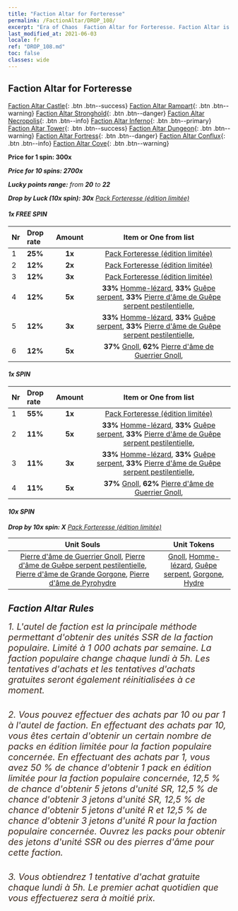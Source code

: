 ```yaml
---
title: "Faction Altar for Forteresse"
permalink: /FactionAltar/DROP_108/
excerpt: "Era of Chaos  Faction Altar for Forteresse. Faction Altar is the primary method for obtaining SSR units from the popular faction. Limited to 1,000 purchases each week. The popular faction changes at 05:00 every Monday. Purchase attempts and free purchase attempts will also reset then."
last_modified_at: 2021-06-03
locale: fr
ref: "DROP_108.md"
toc: false
classes: wide
---
```


##  Faction Altar for **Forteresse**

  [Faction Altar Castle](/fr/FactionAltar/DROP_101/){: .btn .btn--success} [Faction Altar Rampart](/fr/FactionAltar/DROP_102/){: .btn .btn--warning} [Faction Altar Stronghold](/fr/FactionAltar/DROP_103/){: .btn .btn--danger} [Faction Altar Necropolis](/fr/FactionAltar/DROP_104/){: .btn .btn--info} [Faction Altar Inferno](/fr/FactionAltar/DROP_105/){: .btn .btn--primary} [Faction Altar Tower](/fr/FactionAltar/DROP_106/){: .btn .btn--success} [Faction Altar Dungeon](/fr/FactionAltar/DROP_107/){: .btn .btn--warning} [Faction Altar Fortress](/fr/FactionAltar/DROP_108/){: .btn .btn--danger} [Faction Altar Conflux](/fr/FactionAltar/DROP_109/){: .btn .btn--info} [Faction Altar Cove](/fr/FactionAltar/DROP_112/){: .btn .btn--warning} 

  **Price for 1 spin: 300x** <i class="fas fa-gem"/>

  **Price for 10 spins: 2700x** <i class="fas fa-gem"/>

  **Lucky points range:** from **20** to **22**

  **Drop by Luck (10x spin): 30x** [Pack Forteresse (édition limitée)](/ItemsFR/con_2142/)

####  1x FREE SPIN 

  |    Nr    |  Drop rate  |  Amount   |   Item or One from list  |
  |:---------|:------------|:---------:|:------------------------:|
  | 1 | **25%** | **1x** | [Pack Forteresse (édition limitée)](/ItemsFR/con_2142/) |
  | 2 | **12%** | **2x** | [Pack Forteresse (édition limitée)](/ItemsFR/con_2142/) |
  | 3 | **12%** | **3x** | [Pack Forteresse (édition limitée)](/ItemsFR/con_2142/) |
  | 4 | **12%** | **5x** |  **33%** [Homme-lézard](/ItemsFR/unt_254/),  **33%** [Guêpe serpent](/ItemsFR/unt_255/),  **33%** [Pierre d'âme de Guêpe serpent pestilentielle](/ItemsFR/unt_337/),  |
  | 5 | **12%** | **3x** |  **33%** [Homme-lézard](/ItemsFR/unt_254/),  **33%** [Guêpe serpent](/ItemsFR/unt_255/),  **33%** [Pierre d'âme de Guêpe serpent pestilentielle](/ItemsFR/unt_337/),  |
  | 6 | **12%** | **5x** |  **37%** [Gnoll](/ItemsFR/unt_253/),  **62%** [Pierre d'âme de Guerrier Gnoll](/ItemsFR/unt_336/),  |


####  1x SPIN 

  |    Nr    |  Drop rate  |  Amount   |   Item or One from list  |
  |:---------|:------------|:---------:|:------------------------:|
  | 1 | **55%** | **1x** | [Pack Forteresse (édition limitée)](/ItemsFR/con_2142/) |
  | 2 | **11%** | **5x** |  **33%** [Homme-lézard](/ItemsFR/unt_254/),  **33%** [Guêpe serpent](/ItemsFR/unt_255/),  **33%** [Pierre d'âme de Guêpe serpent pestilentielle](/ItemsFR/unt_337/),  |
  | 3 | **11%** | **3x** |  **33%** [Homme-lézard](/ItemsFR/unt_254/),  **33%** [Guêpe serpent](/ItemsFR/unt_255/),  **33%** [Pierre d'âme de Guêpe serpent pestilentielle](/ItemsFR/unt_337/),  |
  | 4 | **11%** | **5x** |  **37%** [Gnoll](/ItemsFR/unt_253/),  **62%** [Pierre d'âme de Guerrier Gnoll](/ItemsFR/unt_336/),  |


####  10x SPIN 

  **Drop by 10x spin: X** [Pack Forteresse (édition limitée)](/ItemsFR/con_2142/)

  |    Unit Souls    |  Unit Tokens  |
  |:----------------:|:-------------:|
  | [Pierre d'âme de Guerrier Gnoll](/ItemsFR/unt_336/), [Pierre d'âme de Guêpe serpent pestilentielle](/ItemsFR/unt_337/), [Pierre d'âme de Grande Gorgone](/ItemsFR/unt_339/), [Pierre d'âme de Pyrohydre](/ItemsFR/unt_341/) | [Gnoll](/ItemsFR/unt_253/), [Homme-lézard](/ItemsFR/unt_254/), [Guêpe serpent](/ItemsFR/unt_255/), [Gorgone](/ItemsFR/unt_257/), [Hydre](/ItemsFR/unt_259/) |



## Faction Altar Rules

  <span style="color: #3c2a1e;font-size:20px">1. L'autel de faction est la principale méthode permettant d'obtenir des unités SSR de la faction populaire. Limité à 1 000 achats par semaine. La faction populaire change chaque lundi à 5h. Les tentatives d'achats et les tentatives d'achats gratuites seront également réinitialisées à ce moment. </span><br/>

<br/>  <span style="color: #3c2a1e;font-size:20px">2. Vous pouvez effectuer des achats par 10 ou par 1 à l'autel de faction. En effectuant des achats par 10, vous êtes certain d'obtenir un certain nombre de packs en édition limitée pour la faction populaire concernée. En effectuant des achats par 1, vous avez 50 % de chance d'obtenir 1 pack en édition limitée pour la faction populaire concernée, 12,5 % de chance d'obtenir 5 jetons d'unité SR, 12,5 % de chance d'obtenir 3 jetons d'unité SR, 12,5 % de chance d'obtenir 5 jetons d'unité R et 12,5 % de chance d'obtenir 3 jetons d'unité R pour la faction populaire concernée. Ouvrez les packs pour obtenir des jetons d'unité SSR ou des pierres d'âme pour cette faction.</span><br/>

<br/>  <span style="color: #3c2a1e;font-size:20px">3. Vous obtiendrez 1 tentative d'achat gratuite chaque lundi à 5h. Le premier achat quotidien que vous effectuerez sera à moitié prix.</span><br/>

<br/>